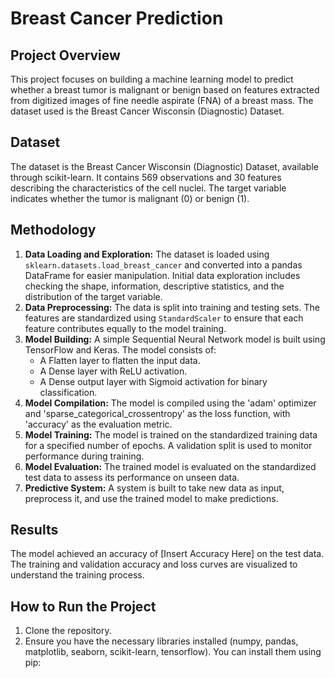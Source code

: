# Breast Cancer Prediction

## Project Overview

This project focuses on building a machine learning model to predict whether a breast tumor is malignant or benign based on features extracted from digitized images of fine needle aspirate (FNA) of a breast mass. The dataset used is the Breast Cancer Wisconsin (Diagnostic) Dataset.

## Dataset

The dataset is the Breast Cancer Wisconsin (Diagnostic) Dataset, available through scikit-learn. It contains 569 observations and 30 features describing the characteristics of the cell nuclei. The target variable indicates whether the tumor is malignant (0) or benign (1).

## Methodology

1.  **Data Loading and Exploration:** The dataset is loaded using `sklearn.datasets.load_breast_cancer` and converted into a pandas DataFrame for easier manipulation. Initial data exploration includes checking the shape, information, descriptive statistics, and the distribution of the target variable.
2.  **Data Preprocessing:** The data is split into training and testing sets. The features are standardized using `StandardScaler` to ensure that each feature contributes equally to the model training.
3.  **Model Building:** A simple Sequential Neural Network model is built using TensorFlow and Keras. The model consists of:
    *   A Flatten layer to flatten the input data.
    *   A Dense layer with ReLU activation.
    *   A Dense output layer with Sigmoid activation for binary classification.
4.  **Model Compilation:** The model is compiled using the 'adam' optimizer and 'sparse_categorical_crossentropy' as the loss function, with 'accuracy' as the evaluation metric.
5.  **Model Training:** The model is trained on the standardized training data for a specified number of epochs. A validation split is used to monitor performance during training.
6.  **Model Evaluation:** The trained model is evaluated on the standardized test data to assess its performance on unseen data.
7.  **Predictive System:** A system is built to take new data as input, preprocess it, and use the trained model to make predictions.

## Results

The model achieved an accuracy of [Insert Accuracy Here] on the test data. The training and validation accuracy and loss curves are visualized to understand the training process.

## How to Run the Project

1.  Clone the repository.
2.  Ensure you have the necessary libraries installed (numpy, pandas, matplotlib, seaborn, scikit-learn, tensorflow). You can install them using pip:

